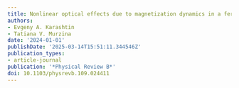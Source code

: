 ```yaml
---
title: Nonlinear optical effects due to magnetization dynamics in a ferromagnet
authors:
- Evgeny A. Karashtin
- Tatiana V. Murzina
date: '2024-01-01'
publishDate: '2025-03-14T15:51:11.344546Z'
publication_types:
- article-journal
publication: '*Physical Review B*'
doi: 10.1103/physrevb.109.024411
---
```

